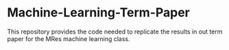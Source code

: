 # Machine-Learning-Term-Paper
This repository provides the code needed to replicate the results in out term paper for the MRes machine learning class. 
